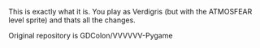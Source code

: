 This is exactly what it is. You play as Verdigris (but with the ATMOSFEAR level sprite) and thats all the changes.

Original repository is GDColon/VVVVVV-Pygame

